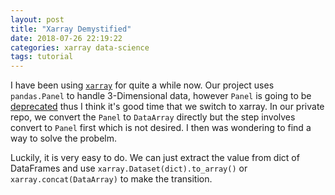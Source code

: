 ```yaml
---
layout: post
title: "Xarray Demystified"
date: 2018-07-26 22:19:22
categories: xarray data-science
tags: tutorial
---
```


I have been using [`xarray`](http://xarray.pydata.org/en/stable/) for quite a while now. Our project uses `pandas.Panel` to handle 3-Dimensional data, however `Panel` is going to be [deprecated](https://github.com/pandas-dev/pandas/issues/13563) thus I think it's good time that we switch to xarray. In our private repo, we convert the `Panel` to `DataArray` directly but the step involves convert to `Panel` first which is not desired. I then was wondering to find a way to solve
the probelm.

Luckily, it is very easy to do. We can just extract the value from dict of DataFrames and use `xarray.Dataset(dict).to_array()` or `xarray.concat(DataArray)` to make the transition.
